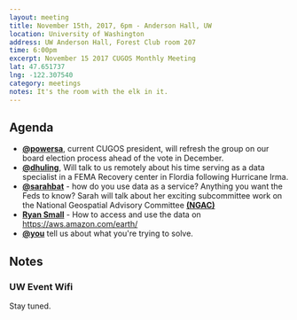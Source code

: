 ```yaml
---
layout: meeting
title: November 15th, 2017, 6pm - Anderson Hall, UW
location: University of Washington
address: UW Anderson Hall, Forest Club room 207
time: 6:00pm
excerpt: November 15 2017 CUGOS Monthly Meeting
lat: 47.651737
lng: -122.307540
category: meetings
notes: It's the room with the elk in it.
---
```



## Agenda
- **[@powersa](https://github.com/powersa)**, current CUGOS president, will refresh the group on our board election process ahead of the vote in December.
- **[@dhuling](https://github.com/dhuling)**, Will talk to us remotely about his time serving as a data specialist in a FEMA Recovery center in Flordia following Hurricane Irma.
- **[@sarahbat](https://github.com/sarahbat)** - how do you use data as a service?  Anything you want the Feds to know?  Sarah will talk about her exciting subcommittee work on the National Geospatial Advisory Committee **[(NGAC)](https://www.fgdc.gov/ngac)**
- **[Ryan Small](https://github.com/foundatron)** - How to access and use the data on https://aws.amazon.com/earth/
- **[@you](http://cugos.org/people/)** tell us about what you're trying to solve.


## Notes

### UW Event Wifi

Stay tuned.
